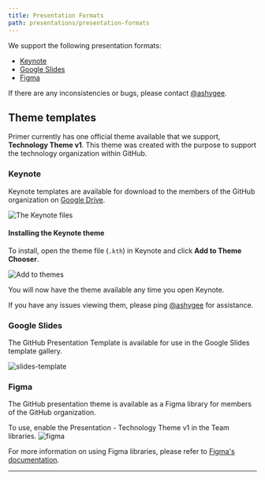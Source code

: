 ```yaml
---
title: Presentation Formats
path: presentations/presentation-formats
---
```


We support the following presentation formats:
- [Keynote](#keynote)
- [Google Slides](#google-slides)
- [Figma](#figma)

If there are any inconsistencies or bugs, please contact [@ashygee](https://github.slack.com/team/UDY7XTA79).

## Theme templates

Primer currently has one official theme available that we support, **Technology Theme v1**. This theme was created with the purpose to support the technology organization within GitHub.

### Keynote
Keynote templates are available for download to the members of the GitHub organization on [Google Drive](https://drive.google.com/open?id=1OSiR4aPmVZ3UKbLsHIDpoVILYU1Zx3tp).

![The Keynote files](https://user-images.githubusercontent.com/10384315/56326001-35762780-6129-11e9-915d-949763cb1186.png)

#### Installing the Keynote theme

To install, open the theme file (`.kth`) in Keynote and click **Add to Theme Chooser**.

![Add to themes](https://user-images.githubusercontent.com/10384315/56325663-e11e7800-6127-11e9-9fd3-4291c937317d.png)

You will now have the theme available any time you open Keynote.

If you have any issues viewing them, please ping [@ashygee](https://github.slack.com/team/UDY7XTA79) for assistance.

### Google Slides

The GitHub Presentation Template is available for use in the Google Slides template gallery.

![slides-template](https://user-images.githubusercontent.com/10384315/54726109-ce1b8680-4b2e-11e9-8746-4b83dae92a16.gif)

### Figma
The GitHub presentation theme is available as a Figma library for members of the GitHub organization.

To use, enable the Presentation - Technology Theme v1 in the Team libraries.
![figma](https://user-images.githubusercontent.com/10384315/54726257-8fd29700-4b2f-11e9-8fa4-625a8ace25cf.gif)

For more information on using Figma libraries, please refer to [Figma's documentation](https://help.figma.com/article/29-team-library).

---
